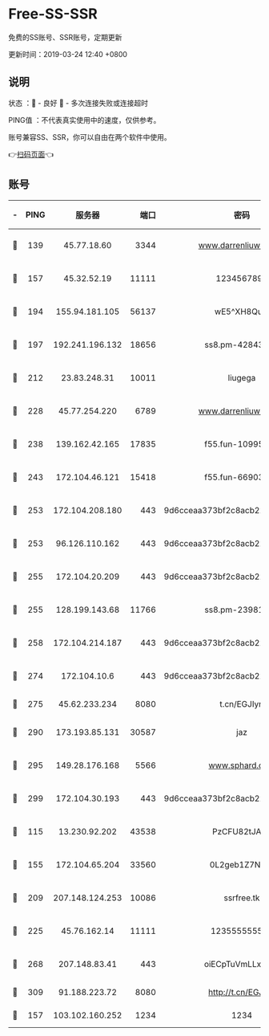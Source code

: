 # Free-SS-SSR

免费的SS账号、SSR账号，定期更新

更新时间：2019-03-24 12:40 +0800

## 说明

状态     ：🙂 - 良好 🙁 - 多次连接失败或连接超时

PING值   ：不代表真实使用中的速度，仅供参考。

账号兼容SS、SSR，你可以自由在两个软件中使用。

👉[扫码页面](https://liesauer.github.io/Free-SS-SSR/)👈

## 账号

|-|PING|服务器|端口|密码|加密方式|区域|
|:----:|:----:|:-----:|-----:|:----:|:----:|:----:|
|🙂|139|45.77.18.60|3344|www.darrenliuwei.com|aes-256-cfb|JP|
|🙂|157|45.32.52.19|11111|1234567890|aes-256-cfb|JP|
|🙂|194|155.94.181.105|56137|wE5^XH8Quw|aes-256-cfb|US|
|🙂|197|192.241.196.132|18656|ss8.pm-42843855|aes-256-cfb|US|
|🙂|212|23.83.248.31|10011|liugega|aes-256-cfb|US|
|🙂|228|45.77.254.220|6789|www.darrenliuwei.com|aes-256-cfb|SG|
|🙂|238|139.162.42.165|17835|f55.fun-10995182|aes-256-cfb|SG|
|🙂|243|172.104.46.121|15418|f55.fun-66903373|aes-256-cfb|SG|
|🙂|253|172.104.208.180|443|9d6cceaa373bf2c8acb22e60b6a58be6|aes-256-cfb|US|
|🙂|253|96.126.110.162|443|9d6cceaa373bf2c8acb22e60b6a58be6|aes-256-cfb|US|
|🙂|255|172.104.20.209|443|9d6cceaa373bf2c8acb22e60b6a58be6|aes-256-cfb|US|
|🙂|255|128.199.143.68|11766|ss8.pm-23981058|aes-256-cfb|SG|
|🙂|258|172.104.214.187|443|9d6cceaa373bf2c8acb22e60b6a58be6|aes-256-cfb|US|
|🙂|274|172.104.10.6|443|9d6cceaa373bf2c8acb22e60b6a58be6|aes-256-cfb|US|
|🙂|275|45.62.233.234|8080|t.cn/EGJIyrl|rc4-md5|CA|
|🙂|290|173.193.85.131|30587|jaz|aes-256-cfb|US|
|🙂|295|149.28.176.168|5566|www.sphard.com|aes-256-cfb|AU|
|🙂|299|172.104.30.193|443|9d6cceaa373bf2c8acb22e60b6a58be6|aes-256-cfb|US|
|🙂|115|13.230.92.202|43538|PzCFU82tJAdZ|aes-256-cfb|JP|
|🙂|155|172.104.65.204|33560|0L2geb1Z7NQM|aes-256-cfb|JP|
|🙂|209|207.148.124.253|10086|ssrfree.tk|aes-256-cfb|SG|
|🙂|225|45.76.162.14|11111|123555555555|aes-256-cfb|SG|
|🙂|268|207.148.83.41|443|oiECpTuVmLLxk4Ts|aes-256-cfb|AU|
|🙂|309|91.188.223.72|8080|http://t.cn/EGJIyrl|rc4-md5|RU|
|🙁|157|103.102.160.252|1234|1234|rc4-md5|JP|

